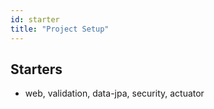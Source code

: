 ```yaml
---
id: starter
title: "Project Setup"
---
```


## Starters
- web, validation, data-jpa, security, actuator
